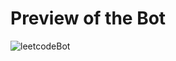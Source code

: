 # Preview of the Bot
![leetcodeBot](https://github.com/user-attachments/assets/aeced460-eafb-4c7f-a235-33d3c6502b56)

